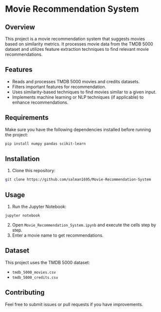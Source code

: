 # Movie Recommendation System

## Overview

This project is a movie recommendation system that suggests movies based on similarity metrics. It processes movie data from the TMDB 5000 dataset and utilizes feature extraction techniques to find relevant movie recommendations.

## Features

- Reads and processes TMDB 5000 movies and credits datasets.
- Filters important features for recommendation.
- Uses similarity-based techniques to find movies similar to a given input.
- Implements machine learning or NLP techniques (if applicable) to enhance recommendations.

## Requirements

Make sure you have the following dependencies installed before running the project:

```bash
pip install numpy pandas scikit-learn
```

## Installation

1. Clone this repository:

```bash
git clone https://github.com/salman1695/Movie-Recommendation-System
```

## Usage

1. Run the Jupyter Notebook:

```bash
jupyter notebook
```

2. Open `Movie_Recommendation_System.ipynb` and execute the cells step by step.
3. Enter a movie name to get recommendations.

## Dataset

This project uses the TMDB 5000 dataset:

- `tmdb_5000_movies.csv`
- `tmdb_5000_credits.csv`

## Contributing

Feel free to submit issues or pull requests if you have improvements.


